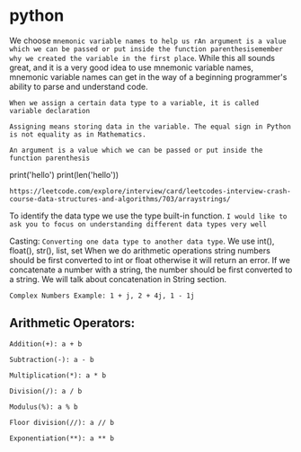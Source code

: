 # python

We choose `mnemonic variable names to help us rAn argument is a value which we can be passed or put inside the function parenthesisemember why we created the variable in the first place`. While this all sounds great, and it is a very good idea to use mnemonic variable names, mnemonic variable names can get in the way of a beginning programmer's ability to parse and understand code.

`When we assign a certain data type to a variable, it is called variable declaration`

`Assigning means storing data in the variable. The equal sign in Python is not equality as in Mathematics.`

`An argument is a value which we can be passed or put inside the function parenthesis`

print('hello')
print(len('hello'))


`https://leetcode.com/explore/interview/card/leetcodes-interview-crash-course-data-structures-and-algorithms/703/arraystrings/`


To identify the data type we use the type built-in function. `I would like to ask you to focus on understanding different data types very well`


Casting: `Converting one data type to another data type`. We use int(), float(), str(), list, set When we do arithmetic operations string numbers should be first converted to int or float otherwise it will return an error. If we concatenate a number with a string, the number should be first converted to a string. We will talk about concatenation in String section.


`Complex Numbers Example: 1 + j, 2 + 4j, 1 - 1j`

## Arithmetic Operators:
``
Addition(+): a + b
``

``
Subtraction(-): a - b
``

``
Multiplication(*): a * b
``

``
Division(/): a / b
``

``
Modulus(%): a % b
``

``
Floor division(//): a // b
``

``
Exponentiation(**): a ** b
``
